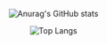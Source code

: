 <div align=center>

  ![Anurag's GitHub stats](https://github-readme-stats.vercel.app/api?username=marlon-schmitz-289&count_private=true&hide=contribs,prs,issues&show_icons=true&theme=cobalt)

  ![Top Langs](https://github-readme-stats.vercel.app/api/top-langs/?username=marlon-schmitz-289&theme=cobalt)
</div>
